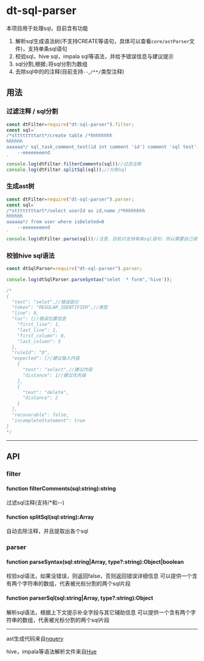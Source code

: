 # dt-sql-parser

本项目用于处理sql，目前含有功能

1. 解析sql生成语法树(不支持CREATE等语句，具体可以查看`core/astParser`文件)，支持单条sql语句
2. 校验sql，hive sql，impala sql等语法，并给予错误信息与建议提示
3. sql分割,根据`;`将sql分割为数组
4. 去除sql中的的注释(目前支持`--`,`/**/`类型注释)


## 用法

### 过滤注释 / sql分割

``` javascript
const dtFilter=require("dt-sql-parser").filter;
const sql=`
/*sttttttttart*/create table /*hhhhhhhh
hhhhhh
aaaaaa*/ sql_task_comment_test(id int comment 'id') comment 'sql test';
    --eeeeeeeend
`
console.log(dtFilter.filterComments(sql))//过滤注释
console.log(dtFilter.splitSql(sql));//分割sql
```

### 生成ast树
``` javascript
const dtFilter=require("dt-sql-parser").parser;
const sql=`
/*sttttttttart*/select userId as id,name /*hhhhhhhh
hhhhhh
aaaaaa*/ from user where isDeleted=0
    --eeeeeeeend
`
console.log(dtFilter.parse(sql))//注意，目前只支持单条sql语句，所以需要自己调用sql分割一条一条处理！
```

### 校验hive sql语法
``` javascript
const dtSqlParser=require("dt-sql-parser").parser;

console.log(dtSqlParser.parseSyntax("selet  * form",'hive'));

/*
{
  "text": "selet",//错误部分
  "token": "REGULAR_IDENTIFIER",//类型
  "line": 0,
  "loc": {//错误位置信息
    "first_line": 1,
    "last_line": 1,
    "first_column": 0,
    "last_column": 5
  },
  "ruleId": "0",
  "expected": [//建议输入内容
    {
      "text": "select",//建议内容
      "distance": 1//建议优先级
    },
    {
      "text": "delete",
      "distance": 2
    }
  ],
  "recoverable": false,
  "incompleteStatement": true
}
*/
```
----

## API

### filter

#### function filterComments(sql:string):string
过滤sql注释(支持/*和--)

#### function splitSql(sql:string):Array<string>
自动去除注释，并且提取出各个sql

### parser

#### function parseSyntax(sql:string|Array<string>, type?:string):Object|boolean
校验sql语法，如果没错误，则返回false，否则返回错误详细信息
可以提供一个含有两个字符串的数组，代表被光标分割的两个sql片段

#### function parserSql(sql:string|Array<string>, type?:string):Object
解析sql语法，根据上下文提示补全字段与其它辅助信息
可以提供一个含有两个字符串的数组，代表被光标分割的两个sql片段

----

ast生成代码来自[nquery](https://github.com/alibaba/nquery/)

hive，impala等语法解析文件来自[Hue](https://github.com/cloudera/hue)
